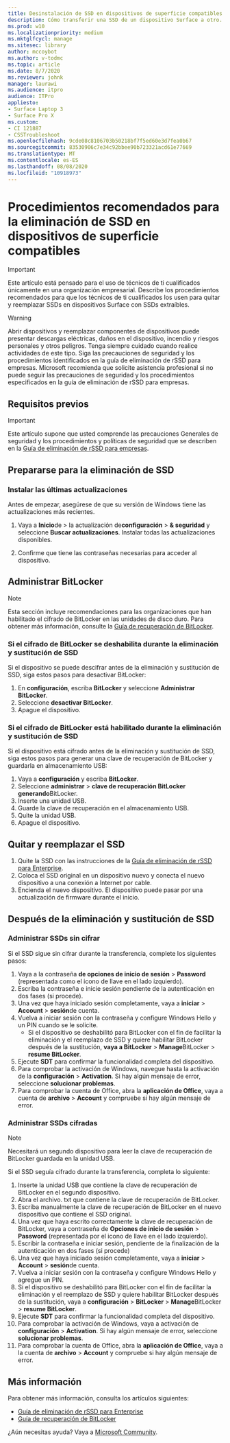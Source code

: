 ```yaml
---
title: Desinstalación de SSD en dispositivos de superficie compatibles
description: Cómo transferir una SSD de un dispositivo Surface a otro.
ms.prod: w10
ms.localizationpriority: medium
ms.mktglfcycl: manage
ms.sitesec: library
author: mccoybot
ms.author: v-todmc
ms.topic: article
ms.date: 8/7/2020
ms.reviewer: johnk
manager: laurawi
ms.audience: itpro
audience: ITPro
appliesto:
- Surface Laptop 3
- Surface Pro X
ms.custom:
- CI 121887
- CSSTroubleshoot
ms.openlocfilehash: 9cde08c8106703b50218bf7f5ed60e3d7fea0b67
ms.sourcegitcommit: 83530906c7e34c92bbee90b723321acd61e77669
ms.translationtype: MT
ms.contentlocale: es-ES
ms.lasthandoff: 08/08/2020
ms.locfileid: "10918973"
---
```

# Procedimientos recomendados para la eliminación de SSD en dispositivos de superficie compatibles

> [!IMPORTANT]
> Este artículo está pensado para el uso de técnicos de ti cualificados únicamente en una organización empresarial. Describe los procedimientos recomendados para que los técnicos de ti cualificados los usen para quitar y reemplazar SSDs en dispositivos Surface con SSDs extraíbles. 

> [!WARNING]
> Abrir dispositivos y reemplazar componentes de dispositivos puede presentar descargas eléctricas, daños en el dispositivo, incendio y riesgos personales y otros peligros.  Tenga siempre cuidado cuando realice actividades de este tipo. Siga las precauciones de seguridad y los procedimientos identificados en la guía de eliminación de rSSD para empresas. Microsoft recomienda que solicite asistencia profesional si no puede seguir las precauciones de seguridad y los procedimientos especificados en la guía de eliminación de rSSD para empresas. 

## Requisitos previos

> [!IMPORTANT]
> Este artículo supone que usted comprende las precauciones Generales de seguridad y los procedimientos y políticas de seguridad que se describen en la [Guía de eliminación de rSSD para empresas](https://www.microsoft.com/download/100440).

## Prepararse para la eliminación de SSD 

### Instalar las últimas actualizaciones 

Antes de empezar, asegúrese de que su versión de Windows tiene las actualizaciones más recientes.

1.  Vaya a **Inicio**de  >  la actualización de**configuración**  >  **& seguridad** y seleccione **Buscar actualizaciones**. Instalar todas las actualizaciones disponibles.  

2.  Confirme que tiene las contraseñas necesarias para acceder al dispositivo.  
 
## Administrar BitLocker 

> [!NOTE]
> Esta sección incluye recomendaciones para las organizaciones que han habilitado el cifrado de BitLocker en las unidades de disco duro. Para obtener más información, consulte la [Guía de recuperación de BitLocker](https://docs.microsoft.com/windows/security/information-protection/bitlocker/bitlocker-recovery-guide-plan). 

### Si el cifrado de BitLocker se deshabilita durante la eliminación y sustitución de SSD

Si el dispositivo se puede descifrar antes de la eliminación y sustitución de SSD, siga estos pasos para desactivar BitLocker:

1.  En **configuración**, escriba **BitLocker** y seleccione **Administrar BitLocker**. 
2.  Seleccione **desactivar BitLocker**. 
3.  Apague el dispositivo. 

### Si el cifrado de BitLocker está habilitado durante la eliminación y sustitución de SSD

Si el dispositivo está cifrado antes de la eliminación y sustitución de SSD, siga estos pasos para generar una clave de recuperación de BitLocker y guardarla en almacenamiento USB:

1.  Vaya a **configuración** y escriba **BitLocker**.
2. Seleccione **administrar**  > **clave de recuperación BitLocker generando**BitLocker.
2.  Inserte una unidad USB. 
3.  Guarde la clave de recuperación en el almacenamiento USB.  
4.  Quite la unidad USB.  
5.  Apague el dispositivo. 

## Quitar y reemplazar el SSD 

1.  Quite la SSD con las instrucciones de la [Guía de eliminación de rSSD para Enterprise](https://www.microsoft.com/download/100440). 
2. Coloca el SSD original en un dispositivo nuevo y conecta el nuevo dispositivo a una conexión a Internet por cable.
2.  Encienda el nuevo dispositivo. El dispositivo puede pasar por una actualización de firmware durante el inicio.  
 
## Después de la eliminación y sustitución de SSD

### Administrar SSDs sin cifrar 

Si el SSD sigue sin cifrar durante la transferencia, complete los siguientes pasos: 

1.  Vaya a la contraseña **de opciones de inicio de sesión**  >  **Password** (representada como el icono de llave en el lado izquierdo).  
2.  Escriba la contraseña e inicie sesión pendiente de la autenticación en dos fases (si procede).
3.  Una vez que haya iniciado sesión completamente, vaya a **iniciar**  >  **Account**  >  **sesión**de cuenta.  
4.  Vuelva a iniciar sesión con la contraseña y configure Windows Hello y un PIN cuando se le solicite. 
    - Si el dispositivo se deshabilitó para BitLocker con el fin de facilitar la eliminación y el reemplazo de SSD y quiere habilitar BitLocker después de la sustitución, **vaya a BitLocker**  >  **Manage**BitLocker  >  **resume BitLocker**.  
6.  Ejecute **SDT** para confirmar la funcionalidad completa del dispositivo.  
7.  Para comprobar la activación de Windows, navegue hasta la activación de la **configuración**  >  **Activation**.  Si hay algún mensaje de error, seleccione **solucionar problemas**. 
8.  Para comprobar la cuenta de Office, abra la **aplicación de Office**, vaya a cuenta de **archivo**  >  **Account** y compruebe si hay algún mensaje de error.  

### Administrar SSDs cifradas 

> [!NOTE]
> Necesitará un segundo dispositivo para leer la clave de recuperación de BitLocker guardada en la unidad USB. 

Si el SSD seguía cifrado durante la transferencia, completa lo siguiente:

1.  Inserte la unidad USB que contiene la clave de recuperación de BitLocker en el segundo dispositivo. 
2.  Abra el archivo. txt que contiene la clave de recuperación de BitLocker. 
3.  Escriba manualmente la clave de recuperación de BitLocker en el nuevo dispositivo que contiene el SSD original.  
4.  Una vez que haya escrito correctamente la clave de recuperación de BitLocker, vaya a contraseña de **Opciones de inicio de sesión**  >  **Password** (representada por el icono de llave en el lado izquierdo).  
5.  Escribir la contraseña e iniciar sesión, pendiente de la finalización de la autenticación en dos fases (si procede) 
6.  Una vez que haya iniciado sesión completamente, vaya a **iniciar**  >  **Account**  >  **sesión**de cuenta.  
7.  Vuelva a iniciar sesión con la contraseña y configure Windows Hello y agregue un PIN. 
8.  Si el dispositivo se deshabilitó para BitLocker con el fin de facilitar la eliminación y el reemplazo de SSD y quiere habilitar BitLocker después de la sustitución, vaya a **configuración**  >  **BitLocker**  >  **Manage**BitLocker  >  **resume BitLocker**.  
9.  Ejecute **SDT** para confirmar la funcionalidad completa del dispositivo.  
10. Para comprobar la activación de Windows, vaya a activación de **configuración**  >  **Activation**.  Si hay algún mensaje de error, seleccione **solucionar problemas**.
11. Para comprobar la cuenta de Office, abra la **aplicación de Office**, vaya a la cuenta de **archivo**  >  **Account** y compruebe si hay algún mensaje de error.

## Más información 

Para obtener más información, consulta los artículos siguientes:

- [Guía de eliminación de rSSD para Enterprise](https://www.microsoft.com/download/100440)
- [Guía de recuperación de BitLocker](https://docs.microsoft.com/windows/security/information-protection/bitlocker/bitlocker-recovery-guide-plan)

¿Aún necesitas ayuda? Vaya a [Microsoft Community](https://answers.microsoft.com/).